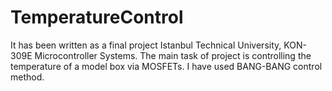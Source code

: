 # TemperatureControl
It has been written as a final project Istanbul Technical University, KON-309E Microcontroller Systems.
The main task of project is controlling the temperature of a model box via MOSFETs.
I have used BANG-BANG control method.
